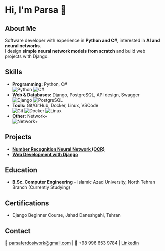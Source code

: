 # Hi, I'm Parsa 👋

## About Me
Software developer with experience in **Python and C#**, interested in **AI and neural networks**.  
I design **simple neural network models from scratch** and build web projects with Django.  

## Skills
- **Programming:** Python, C#  
  ![Python](https://img.shields.io/badge/Python-3776AB?style=for-the-badge&logo=python&logoColor=white) ![C#](https://img.shields.io/badge/C%23-239120?style=for-the-badge&logo=c-sharp&logoColor=white)
- **Web & Databases:** Django, PostgreSQL, API design, Swagger  
  ![Django](https://img.shields.io/badge/Django-092E20?style=for-the-badge&logo=django&logoColor=white) ![PostgreSQL](https://img.shields.io/badge/PostgreSQL-316192?style=for-the-badge&logo=postgresql&logoColor=white)
- **Tools:** Git/GitHub, Docker, Linux, VSCode  
  ![Git](https://img.shields.io/badge/Git-F05032?style=for-the-badge&logo=git&logoColor=white) ![Docker](https://img.shields.io/badge/Docker-2496ED?style=for-the-badge&logo=docker&logoColor=white) ![Linux](https://img.shields.io/badge/Linux-FCC624?style=for-the-badge&logo=linux&logoColor=black)
- **Other:** Network+  
  ![Network+](https://img.shields.io/badge/Network+-0066CC?style=for-the-badge&logo=networking&logoColor=white)

## Projects
- **[Number Recognition Neural Network (OCR)](https://github.com/parsaferdosi/neural-network)**
- **[Web Development with Django](https://github.com/parsaferdosi/DjangoProject)**

## Education
- **B.Sc. Computer Engineering** – Islamic Azad University, North Tehran Branch (Currently Studying)

## Certifications
- Django Beginner Course, Jahad Daneshgahi, Tehran

## Contact
📧 parsaferdosiwork@gmail.com | 📱 +98 996 653 9784 | [LinkedIn](https://www.linkedin.com/in/parsa-ferdosi-zade-b0628637a/)

